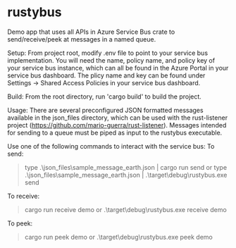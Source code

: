 # rustybus
Demo app that uses all APIs in Azure Service Bus crate to send/receive/peek at messages in a named queue.

Setup:
From project root, modify .env file to point to your service bus implementation. You will need the name,
policy name, and policy key of your service bus instance, which can all be found in the Azure Portal in
your service bus dashboard. The plicy name and key can be found under Settings -> Shared Access Policies
in your service bus dashboard. 

Build:
From the root directory, run 'cargo build' to build the project. 

Usage:
There are several preconfigured JSON formatted messages available in the json_files directory, which can 
be used with the rust-listener project (https://github.com/mario-guerra/rust-listener). Messages intended
for sending to a queue must be piped as input to the rustybus executable.

Use one of the following commands to interact with the service bus:
To send:
>type .\json_files\sample_message_earth.json | cargo run send <queue name>
or
>type .\json_files\sample_message_earth.json | .\target\debug\rustybus.exe send <queue name>

To receive:
>cargo run receive demo
or
>.\target\debug\rustybus.exe receive demo

To peek:
>cargo run peek demo
or
>.\target\debug\rustybus.exe peek demo
